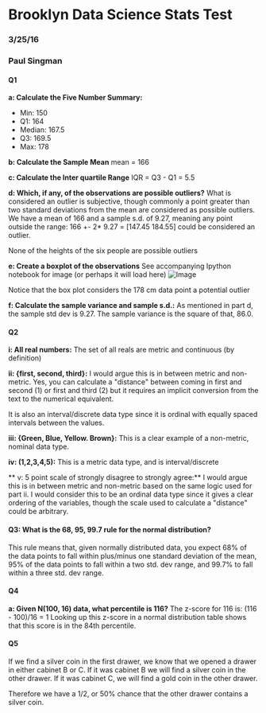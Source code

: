 # Brooklyn Data Science Stats Test
### 3/25/16
### Paul Singman

#### Q1

**a: Calculate the Five Number Summary:**
* Min: 150
* Q1: 164
* Median: 167.5
* Q3: 169.5
* Max: 178

**b: Calculate the Sample Mean**
mean = 166

**c: Calculate the Inter quartile Range**
IQR = Q3 - Q1 = 5.5

**d: Which, if any, of the observations are possible outliers?**
What is considered an outlier is subjective, though commonly
a point greater than two standard deviations from the mean
are considered as possible outliers. We have a mean of 166 and
a sample s.d. of 9.27, meaning any point outside the range:
166 +- 2* 9.27 = [147.45 184.55] could be considered an outlier.

None of the heights of the six people are possible outliers

**e: Create a boxplot of the observations**
See accompanying Ipython notebook for image (or perhaps it will load here)
![Image](../static/boxplotq1.png?raw=True)

Notice that the box plot considers the 178 cm data point
a potential outlier

**f: Calculate the sample variance and sample s.d.:**
As mentioned in part d, the sample std dev is 9.27.
The sample variance is the square of that, 86.0.


#### Q2

**i: All real numbers:**
The set of all reals are metric and continuous (by definition)

**ii: {first, second, third}:**
I would argue this is in between metric and non-metric. Yes, you can
calculate a "distance" between coming in first and second (1) or 
first and third (2) but it requires an implicit conversion from
the text to the numerical equivalent.

It is also an interval/discrete data type since it is ordinal with
equally spaced intervals between the values.

**iii: {Green, Blue, Yellow. Brown}:**
This is a clear example of a non-metric, nominal data type.

**iv: (1,2,3,4,5):**
This is a metric data type, and is interval/discrete

** v: 5 point scale of strongly disagree to strongly agree:**
I would argue this is in between metric and non-metric based on the same logic
used for part ii. I would consider this to be an ordinal data type since it
gives a clear ordering of the variables, though the scale used to calculate a 
"distance" could be arbitrary.


#### Q3: What is the 68, 95, 99.7 rule for the normal distribution?

This rule means that, given normally distributed data, you expect 68%
of the data points to fall within plus/minus one standard deviation of the mean,
95% of the data points to fall within a two std. dev range, and 99.7%
to fall within a three std. dev range.

#### Q4

**a: Given N(100, 16) data, what percentile is 116?**
The z-score for 116 is: (116 - 100)/16 = 1
Looking up this z-score in a normal distribution table
shows that this score is in the 84th percentile.

#### Q5
If we find a silver coin in the first drawer, we know that we opened a drawer
in either cabinet B or C. If it was cabinet B we will find a silver coin in the
other drawer. If it was cabinet C, we will find a gold coin in the other drawer.

Therefore we have a 1/2, or 50% chance that the other
drawer contains a silver coin.






